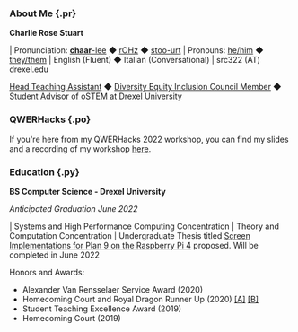 ### About Me {.pr}

**Charlie Rose Stuart**

| Pronunciation:
  [**chaar**-lee](https://dictionary.cambridge.org/us/media/english/us_pron/u/usc/uscld/uscld03012.mp3)
  ◆
  [rOHz](https://dictionary.cambridge.org/us/media/english/us_pron/r/ros/rose_/rose.mp3)
  ◆
  [stoo-urt](https://www.youtube.com/watch?v=TiZLArcwcGA)
| Pronouns:
  [he/him](http://pronoun.is/he)
  ◆
  [they/them](http://pronoun.is/they/.../themselves)
| English (Fluent) ◆ Italian (Conversational)
| src322 (AT) drexel.edu

[Head Teaching Assistant](https://charlierose.dev/experience/index.html#headta)
◆
[Diversity Equity Inclusion Council Member](https://charlierose.dev/activism.html#cci)
◆
[Student Advisor of oSTEM at Drexel University](https://charlierose.dev/activism.html#ostem)

### QWERHacks {.po}

If you're here from my QWERHacks 2022 workshop, you can find my slides and a
recording of my workshop
[here](blogposts/20220122/qwerhacks.html).


### Education {.py}

**BS Computer Science - Drexel University**

_Anticipated Graduation June 2022_

| Systems and High Performance Computing Concentration
| Theory and Computation Concentration
| Undergraduate Thesis titled [Screen Implementations for Plan 9 on the Raspberry Pi 4](https://charlierose.dev/projects/#ugthesis) proposed. Will be completed in June 2022

Honors and Awards:

- Alexander Van Rensselaer Service Award (2020)
- Homecoming Court and Royal Dragon Runner Up (2020)
	[[A]](files/homecoming2020_fry.jpg)
	[[B]](files/homecoming2020_wings.jpg)
- Student Teaching Excellence Award (2019)
- Homecoming Court (2019)


